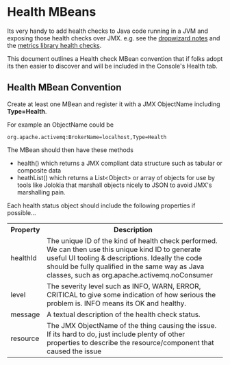 # Health MBeans

Its very handy to add health checks to Java code running in a JVM and exposing those health checks over JMX. e.g. see the [dropwizard notes](http://dropwizard.codahale.com/getting-started/#creating-a-health-check) and the [metrics library health checks](http://metrics.codahale.com/getting-started/#health-checks).

This document outlines a Health check MBean convention that if folks adopt its then easier to discover and will be included in the Console's Health tab.

## Health MBean Convention

Create at least one MBean and register it with a JMX ObjectName including **Type=Health**.

For example an ObjectName could be

    org.apache.activemq:BrokerName=localhost,Type=Health

The MBean should then have these methods

* health() which returns a JMX compliant data structure such as tabular or composite data
* heathList() which returns a List&lt;Object&gt; or array of objects for use by tools like Jolokia that marshall objects nicely to JSON to avoid JMX's marshalling pain.

Each health status object should include the following properties if possible...

<table>
  <tr>
    <th>Property</th>
    <th>Description</th>
  </tr>
  <tr>
    <td>healthId</td>
    <td>
      The unique ID of the kind of health check performed. We can then use this unique kind ID to generate useful UI tooling & descriptions.
      Ideally the code should be fully qualified in the same way as Java classes, such as org.apache.activemq.noConsumer
    </td>
  </tr>
  <tr>
    <td>
     level
    </td>
    <td>
      The severity level such as INFO, WARN, ERROR, CRITICAL to give some indication of how serious the problem is.
      INFO means its OK and healthy.
    </td>
  </tr>
  <tr>
    <td>
     message
    </td>
    <td>
      A textual description of the health check status.
    </td>
  </tr>
  <tr>
    <td>
    resource
    </td>
    <td>
      The JMX ObjectName of the thing causing the issue.
      If its hard to do, just include plenty of other properties to describe the resource/component that caused the issue
    </td>
  </tr>
</table>